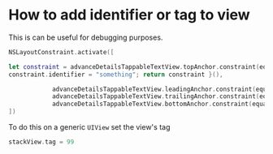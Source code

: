 # How to add identifier or tag to view

This is can be useful for debugging purposes.

```swift
NSLayoutConstraint.activate([

let constraint = advanceDetailsTappableTextView.topAnchor.constraint(equalTo: stackView.bottomAnchor);
constraint.identifier = "something"; return constraint }(),

            advanceDetailsTappableTextView.leadingAnchor.constraint(equalTo: scrollView.leadingAnchor),
            advanceDetailsTappableTextView.trailingAnchor.constraint(equalTo: scrollView.trailingAnchor),
            advanceDetailsTappableTextView.bottomAnchor.constraint(equalTo: scrollView.bottomAnchor)
])
```
To do this on a generic `UIView` set the view's tag

```swift
stackView.tag = 99
```
